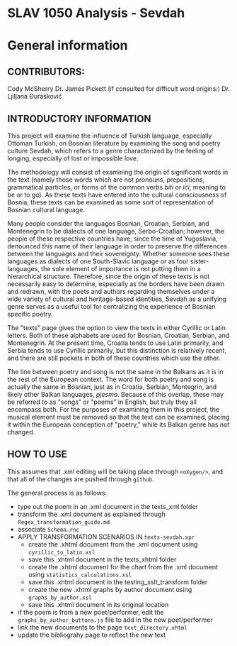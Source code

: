 # SLAV 1050 Analysis - Sevdah

# General information

## CONTRIBUTORS:

Cody McSherry
 Dr. James Pickett
 (if consulted for difficult word origins:) Dr. Ljiljana Đurašković

## INTRODUCTORY INFORMATION

This project will examine the influence of Turkish language, especially Ottoman Turkish, on Bosnian literature by examining the song and poetry culture Sevdah, which refers to a genre characterized by the feeling of longing, especially of lost or impossible love.

The methodology will consist of examining the origin of significant words in the text (namely those words which are not pronouns, prepositions, grammatical particles, or forms of the common verbs _biti_ or _ići_, meaning to be or to go). As these texts have entered into the cultural consciousness of Bosnia, these texts can be examined as some sort of representation of Bosnian cultural language.

Many people consider the languages Bosnian, Croatian, Serbian, and Montenegrin to be dialects of one language, Serbo-Croatian; however, the people of these respective countries have, since the time of Yugoslavia, denounced this name of their language in order to preserve the differences between the languages and their sovereignty. Whether someone sees these languages as dialects of one South-Slavic language or as four sister-languages, the sole element of importance is not putting them in a hierarchical structure. Therefore, since the origin of these texts is not necessarily easy to determine, especially as the borders have been drawn and redrawn, with the poets and authors regarding themselves under a wide variety of cultural and heritage-based identities, Sevdah as a unifying genre serves as a useful tool for centralizing the experience of Bosnian specific poetry.

The "texts" page gives the option to view the texts in either Cyrillic or Latin letters. Both of these alphabets are used for Bosnian, Croatian, Serbian, and Montenegrin. At the present time, Croatia tends to use Latin primarily, and Serbia tends to use Cyrillic primarily, but this distinction is relatively recent, and there are still pockets in both of these countries which use the other.

The line between poetry and song is not the same in the Balkans as it is in the rest of the European context. The word for both poetry and song is actually the same in Bosnian, just as in Croatia, Serbian, Montegrin, and likely other Balkan languages, _pjesma_. Because of this overlap, these may be referred to as "songs" or "poems" in English, but truly they all encompass both. For the purposes of examining them in this project, the musical element must be removed so that the text can be examined, placing it within the European conception of "poetry," while its Balkan genre has not changed.

## HOW TO USE

This assumes that .xml editing will be taking place through `<oXygen/>`, and that all of the changes are pushed through `github`.

The general process is as follows:
- type out the poem in an .xml document in the texts_xml folder
- transform the .xml document as explained through `Regex_transformation_guide.md`
- associate `Schema.rnc`
- APPLY TRANSFORMATION SCENARIOS IN `texts-sevdah.xpr`
    - create the .xhtml document from the .xml document using `cyrillic_to_latin.xsl`
    - save this .xhtml document in the texts_xhtml folder
    - create the .xhtml document for the chart from the .xml document using `statistics_calculations.xsl`
    - save this .xhtml document in the testing_xslt_transform folder
    - create the new .xhtml graphs by author document using `graphs_by_author.xsl`
    - save this .xhtml document in its original location
- if the poem is from a new poet/performer, edit the `graphs_by_author_buttons.js` file to add in the new poet/performer
- link the new documents to the page `text_directory.xhtml`
- update the bibliograhy page to reflect the new text